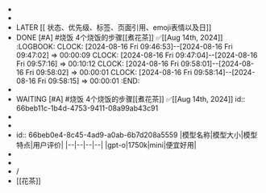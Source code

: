 -
-
- LATER  [[ 状态、优先级、标签、页面引用、emoji表情以及日]]
- DONE [#A]  #烧饭 4个烧饭的步骤[[煮花茶]] ✅[[Aug 14th, 2024]]
  :LOGBOOK:
  CLOCK: [2024-08-16 Fri 09:46:53]--[2024-08-16 Fri 09:47:02] =>  00:00:09
  CLOCK: [2024-08-16 Fri 09:47:04]--[2024-08-16 Fri 09:57:16] =>  00:10:12
  CLOCK: [2024-08-16 Fri 09:58:01]--[2024-08-16 Fri 09:58:02] =>  00:00:01
  CLOCK: [2024-08-16 Fri 09:58:14]--[2024-08-16 Fri 09:58:15] =>  00:00:01
  :END:
-
- WAITING  [#A] #烧饭 4个烧饭的步骤[[煮花茶]] ✅[[Aug 14th, 2024]]
  id:: 66beb11c-1b4d-4753-9411-08a99ab43c91
-
-
- id:: 66beb0e4-8c45-4ad9-a0ab-6b7d208a5559
  |模型名称|模型大小|模型特点|用户评价|
  |--|--|--|--|
  |gpt-o|1750k|mini|便宜好用|
-
-
- /
- [[花茶]]